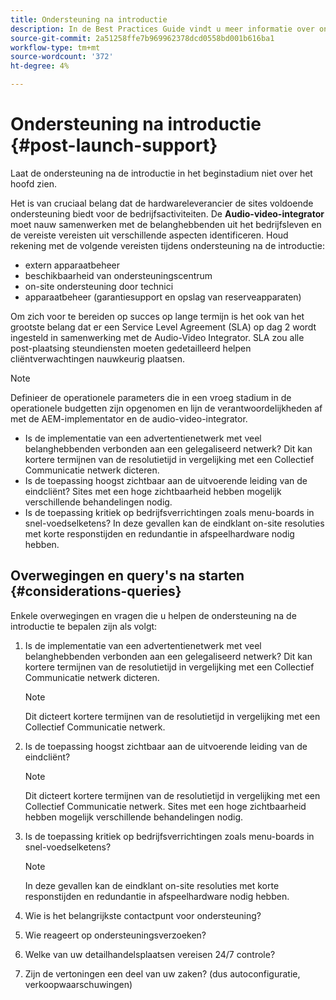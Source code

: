 ```yaml
---
title: Ondersteuning na introductie
description: In de Best Practices Guide vindt u meer informatie over ondersteuning na het starten voor AEM Screens.
source-git-commit: 2a51258ffe7b969962378dcd0558bd001b616ba1
workflow-type: tm+mt
source-wordcount: '372'
ht-degree: 4%

---
```



# Ondersteuning na introductie {#post-launch-support}


Laat de ondersteuning na de introductie in het beginstadium niet over het hoofd zien.

Het is van cruciaal belang dat de hardwareleverancier de sites voldoende ondersteuning biedt voor de bedrijfsactiviteiten. De **Audio-video-integrator** moet nauw samenwerken met de belanghebbenden uit het bedrijfsleven en de vereiste vereisten uit verschillende aspecten identificeren.
Houd rekening met de volgende vereisten tijdens ondersteuning na de introductie:

* extern apparaatbeheer
* beschikbaarheid van ondersteuningscentrum
* on-site ondersteuning door technici
* apparaatbeheer (garantiesupport en opslag van reserveapparaten)

Om zich voor te bereiden op succes op lange termijn is het ook van het grootste belang dat er een Service Level Agreement (SLA) op dag 2 wordt ingesteld in samenwerking met de Audio-Video Integrator. SLA zou alle post-plaatsing steundiensten moeten gedetailleerd helpen cliëntverwachtingen nauwkeurig plaatsen.

>[!NOTE]
>
>Definieer de operationele parameters die in een vroeg stadium in de operationele budgetten zijn opgenomen en lijn de verantwoordelijkheden af met de AEM-implementator en de audio-video-integrator.
>
>* Is de implementatie van een advertentienetwerk met veel belanghebbenden verbonden aan een gelegaliseerd netwerk? Dit kan kortere termijnen van de resolutietijd in vergelijking met een Collectief Communicatie netwerk dicteren.
>* Is de toepassing hoogst zichtbaar aan de uitvoerende leiding van de eindcliënt? Sites met een hoge zichtbaarheid hebben mogelijk verschillende behandelingen nodig.
>* Is de toepassing kritiek op bedrijfsverrichtingen zoals menu-boards in snel-voedselketens? In deze gevallen kan de eindklant on-site resoluties met korte responstijden en redundantie in afspeelhardware nodig hebben.

## Overwegingen en query&#39;s na starten {#considerations-queries}

Enkele overwegingen en vragen die u helpen de ondersteuning na de introductie te bepalen zijn als volgt:

1. Is de implementatie van een advertentienetwerk met veel belanghebbenden verbonden aan een gelegaliseerd netwerk? Dit kan kortere termijnen van de resolutietijd in vergelijking met een Collectief Communicatie netwerk dicteren.
 
   >[!NOTE]
   >
   > Dit dicteert kortere termijnen van de resolutietijd in vergelijking met een Collectief Communicatie netwerk.

1. Is de toepassing hoogst zichtbaar aan de uitvoerende leiding van de eindcliënt?

   >[!NOTE]
   >
   > Dit dicteert kortere termijnen van de resolutietijd in vergelijking met een Collectief Communicatie netwerk. Sites met een hoge zichtbaarheid hebben mogelijk verschillende behandelingen nodig.

1. Is de toepassing kritiek op bedrijfsverrichtingen zoals menu-boards in snel-voedselketens?

   >[!NOTE]
   >
   > In deze gevallen kan de eindklant on-site resoluties met korte responstijden en redundantie in afspeelhardware nodig hebben.

1. Wie is het belangrijkste contactpunt voor ondersteuning?

1. Wie reageert op ondersteuningsverzoeken?

1. Welke van uw detailhandelsplaatsen vereisen 24/7 controle?

1. Zijn de vertoningen een deel van uw zaken? (dus autoconfiguratie, verkoopwaarschuwingen)
